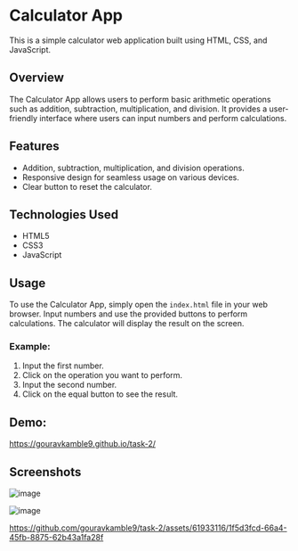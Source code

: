 # Calculator App

This is a simple calculator web application built using HTML, CSS, and JavaScript.

## Overview

The Calculator App allows users to perform basic arithmetic operations such as addition, subtraction, multiplication, and division. It provides a user-friendly interface where users can input numbers and perform calculations.

## Features

- Addition, subtraction, multiplication, and division operations.
- Responsive design for seamless usage on various devices.
- Clear button to reset the calculator.

## Technologies Used

- HTML5
- CSS3
- JavaScript

## Usage

To use the Calculator App, simply open the `index.html` file in your web browser. Input numbers and use the provided buttons to perform calculations. The calculator will display the result on the screen.

### Example:

1. Input the first number.
2. Click on the operation you want to perform.
3. Input the second number.
4. Click on the equal button to see the result.

## Demo:
https://gouravkamble9.github.io/task-2/

## Screenshots

![image](https://github.com/gouravkamble9/task-2/assets/61933116/3f4e2c5d-6d3e-4073-be72-33e783524e77)

![image](https://github.com/gouravkamble9/task-2/assets/61933116/1923b4ae-6d41-4f90-8f60-658400a8cb23)

https://github.com/gouravkamble9/task-2/assets/61933116/1f5d3fcd-66a4-45fb-8875-62b43a1fa28f



